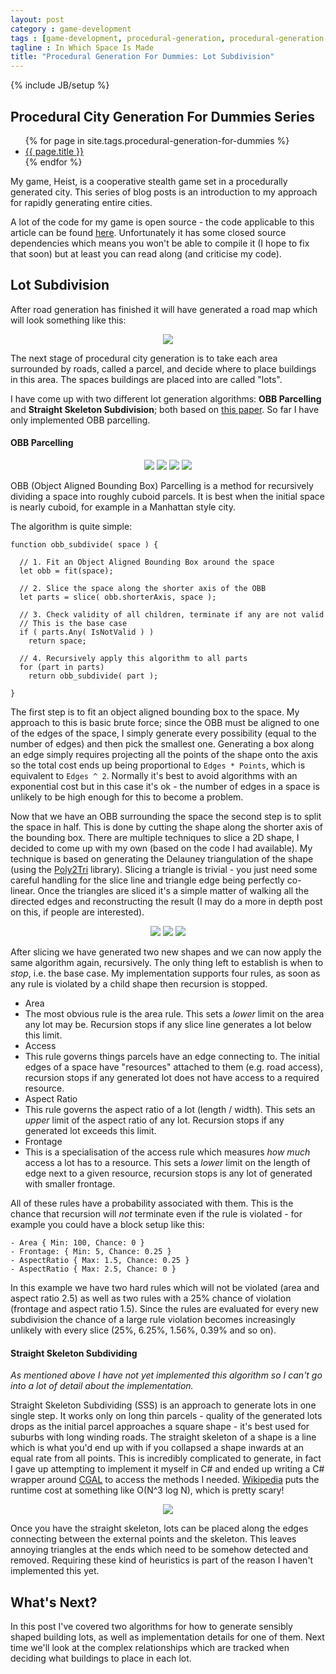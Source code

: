 ```yaml
---
layout: post
category : game-development
tags : [game-development, procedural-generation, procedural-generation-for-dummies]
tagline : In Which Space Is Made
title: "Procedural Generation For Dummies: Lot Subdivision"
---
```

{% include JB/setup %}

## Procedural City Generation For Dummies Series

<ul>
    {% for page in site.tags.procedural-generation-for-dummies %}
    <li><a href="{{ page.url }}">{{ page.title }}</a></li>
    {% endfor %}
</ul>

My game, Heist, is a cooperative stealth game set in a procedurally generated city. This series of blog posts is an introduction to my approach for rapidly generating entire cities.

A lot of the code for my game is open source - the code applicable to this article can be found [here](https://bitbucket.org/martindevans/base-citygeneration/src/a65800862b607215307e5053344090c9e07ae7b9/Base-CityGeneration/Parcels/Parcelling/?at=default). Unfortunately it has some closed source dependencies which means you won't be able to compile it (I hope to fix that soon) but at least you can read along (and criticise my code).

## Lot Subdivision

After road generation has finished it will have generated a road map which will look something like this:

<style>
 #image-container img {
 	max-height: 235px;
 	width: auto;
 }
</style>
 
<div id="image-container" align="center">
<img src="/assets/TensorRoadsImg2.png" width="54%">
</div>

The next stage of procedural city generation is to take each area surrounded by roads, called a parcel, and decide where to place buildings in this area. The spaces buildings are placed into are called "lots".

I have come up with two different lot generation algorithms: **OBB Parcelling** and **Straight Skeleton Subdivision**; both based on [this paper](https://www.cs.purdue.edu/cgvlab/papers/aliaga/eg2012.pdf). So far I have only implemented OBB parcelling.

#### OBB Parcelling

<div id="image-container" align="center">
<img src="/assets/OBB_shape.png" width="24%">
<img src="/assets/OBB_shape_fit.png" width="24%">
<img src="/assets/OBB_shape_fit_line.png" width="24%">
<img src="/assets/OBB_shape_fit_line_slice.png" width="24%">
</div>

OBB (Object Aligned Bounding Box) Parcelling is a method for recursively dividing a space into roughly cuboid parcels. It is best when the initial space is nearly cuboid, for example in a Manhattan style city.

The algorithm is quite simple:

```
function obb_subdivide( space ) {
  
  // 1. Fit an Object Aligned Bounding Box around the space
  let obb = fit(space);
  
  // 2. Slice the space along the shorter axis of the OBB
  let parts = slice( obb.shorterAxis, space );
  
  // 3. Check validity of all children, terminate if any are not valid
  // This is the base case
  if ( parts.Any( IsNotValid ) )
    return space;
  
  // 4. Recursively apply this algorithm to all parts
  for (part in parts)
    return obb_subdivide( part );
    
}
```

The first step is to fit an object aligned bounding box to the space. My approach to this is basic brute force; since the OBB must be aligned to one of the edges of the space, I simply generate every possibility (equal to the number of edges) and then pick the smallest one. Generating a box along an edge simply requires projecting all the points of the shape onto the axis so the total cost ends up being proportional to ```Edges * Points```, which is equivalent to ```Edges ^ 2```. Normally it's best to avoid algorithms with an exponential cost but in this case it's ok - the number of edges in a space is unlikely to be high enough for this to become a problem.

Now that we have an OBB surrounding the space the second step is to split the space in half. This is done by cutting the shape along the shorter axis of the bounding box. There are multiple techniques to slice a 2D shape, I decided to come up with my own (based on the code I had available). My technique is based on generating the Delauney triangulation of the shape (using the [Poly2Tri](https://github.com/martindevans/Poly2Tri) library). Slicing a triangle is trivial - you just need some careful handling for the slice line and triangle edge being perfectly co-linear. Once the triangles are sliced it's a simple matter of walking all the directed edges and reconstructing the result (I may do a more in depth post on this, if people are interested).  

<div id="image-container" align="center">
<img src="/assets/OBB_shape.png" width="33%">
<img src="/assets/OBB_shape_triangles.png" width="32%">
<img src="/assets/OBB_shape_triangles_sliced.png" width="33%">
</div>

After slicing we have generated two new shapes and we can now apply the same algorithm again, recursively. The only thing left to establish is when to *stop*, i.e. the base case. My implementation supports four rules, as soon as any rule is violated by a child shape then recursion is stopped.

 - Area
  - The most obvious rule is the area rule. This sets a *lower* limit on the area any lot may be. Recursion stops if any slice line generates a lot below this limit.
 - Access
  - This rule governs things parcels have an edge connecting to. The initial edges of a space have "resources" attached to them (e.g. road access), recursion stops if any generated lot does not have access to a required resource.
 - Aspect Ratio
  - This rule governs the aspect ratio of a lot (length / width). This sets an *upper* limit of the aspect ratio of any lot. Recursion stops if any generated lot exceeds this limit.
 - Frontage
  - This is a specialisation of the access rule which measures *how much* access a lot has to a resource. This sets a *lower* limit on the length of edge next to a given resource, recursion stops is any lot of generated with smaller frontage.
  
All of these rules have a probability associated with them. This is the chance that recursion will *not* terminate even if the rule is violated - for example you could have a block setup like this:

    - Area { Min: 100, Chance: 0 }
    - Frontage: { Min: 5, Chance: 0.25 }
    - AspectRatio { Max: 1.5, Chance: 0.25 }
    - AspectRatio { Max: 2.5, Chance: 0 }

In this example we have two hard rules which will not be violated (area and aspect ratio 2.5) as well as two rules with a 25% chance of violation (frontage and aspect ratio 1.5). Since the rules are evaluated for every new subdivision the chance of a large rule violation becomes increasingly unlikely with every slice (25%, 6.25%, 1.56%, 0.39% and so on).

#### Straight Skeleton Subdividing

*As mentioned above I have not yet implemented this algorithm so I can't go into a lot of detail about the implementation.*

Straight Skeleton Subdividing (SSS) is an approach to generate lots in one single step. It works only on long thin parcels - quality of the generated lots drops as the initial parcel approaches a square shape - it's best used for suburbs with long winding roads. The straight skeleton of a shape is a line which is what you'd end up with if you collapsed a shape inwards at an equal rate from all points. This is incredibly complicated to generate, in fact I gave up attempting to implement it myself in C# and ended up writing a C# wrapper around [CGAL](https://www.cgal.org/) to access the methods I needed. [Wikipedia](https://en.wikipedia.org/wiki/Straight_skeleton) puts the runtime cost at something like O(N^3 log N), which is pretty scary!

<div id="image-container" align="center">
<img src="/assets/StraightSkeletonDefinition.png" width="54%">
</div>

Once you have the straight skeleton, lots can be placed along the edges connecting between the external points and the skeleton. This leaves annoying triangles at the ends which need to be somehow detected and removed. Requiring these kind of heuristics is part of the reason I haven't implemented this yet.

## What's Next?

In this post I've covered two algorithms for how to generate sensibly shaped building lots, as well as implementation details for one of them. Next time we'll look at the complex relationships which are tracked when deciding what buildings to place in each lot.